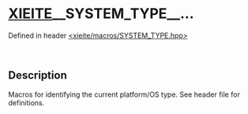 # [XIEITE](../macros.md)\_\_SYSTEM\_TYPE\_\_...
Defined in header [<xieite/macros/SYSTEM_TYPE.hpp>](../../include/xieite/macros/SYSTEM_TYPE.hpp)

&nbsp;

## Description
Macros for identifying the current platform/OS type. See header file for definitions.
